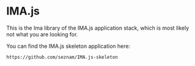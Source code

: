 # IMA.js

This is the Ima library of the IMA.js application stack, which is most likely
not what you are looking for.

You can find the IMA.js skeleton application here:

```
https://github.com/seznam/IMA.js-skeleton
```
